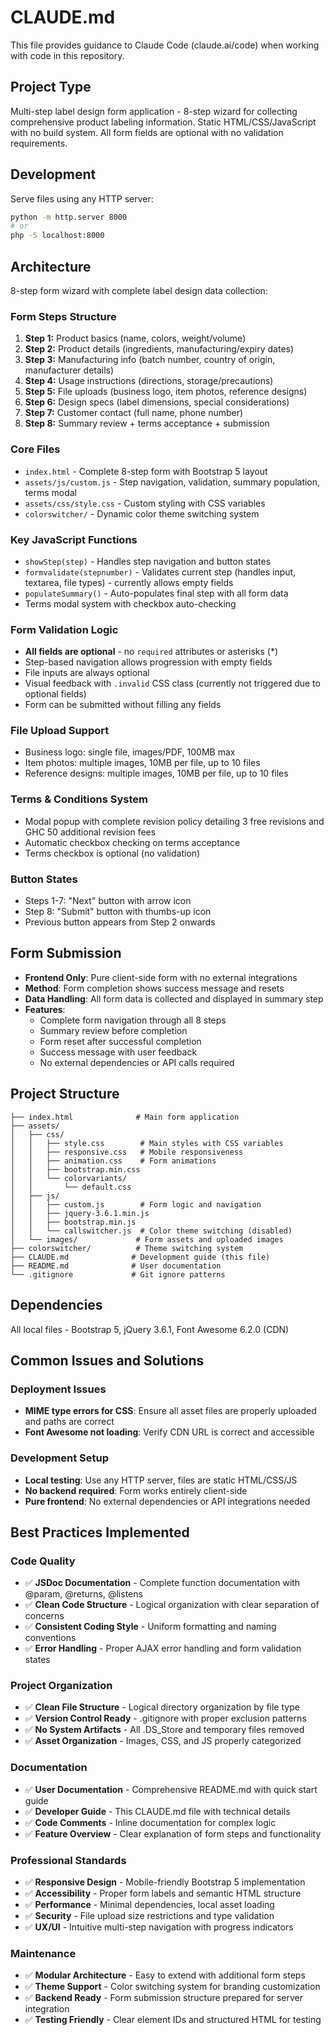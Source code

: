 # CLAUDE.md

This file provides guidance to Claude Code (claude.ai/code) when working with code in this repository.

## Project Type
Multi-step label design form application - 8-step wizard for collecting comprehensive product labeling information. Static HTML/CSS/JavaScript with no build system. All form fields are optional with no validation requirements.

## Development
Serve files using any HTTP server:
```bash
python -m http.server 8000
# or
php -S localhost:8000
```

## Architecture
8-step form wizard with complete label design data collection:

### Form Steps Structure
1. **Step 1:** Product basics (name, colors, weight/volume)
2. **Step 2:** Product details (ingredients, manufacturing/expiry dates)
3. **Step 3:** Manufacturing info (batch number, country of origin, manufacturer details)
4. **Step 4:** Usage instructions (directions, storage/precautions)
5. **Step 5:** File uploads (business logo, item photos, reference designs)
6. **Step 6:** Design specs (label dimensions, special considerations)
7. **Step 7:** Customer contact (full name, phone number)
8. **Step 8:** Summary review + terms acceptance + submission

### Core Files
- `index.html` - Complete 8-step form with Bootstrap 5 layout
- `assets/js/custom.js` - Step navigation, validation, summary population, terms modal
- `assets/css/style.css` - Custom styling with CSS variables
- `colorswitcher/` - Dynamic color theme switching system

### Key JavaScript Functions
- `showStep(step)` - Handles step navigation and button states
- `formvalidate(stepnumber)` - Validates current step (handles input, textarea, file types) - currently allows empty fields
- `populateSummary()` - Auto-populates final step with all form data
- Terms modal system with checkbox auto-checking

### Form Validation Logic
- **All fields are optional** - no `required` attributes or asterisks (*)
- Step-based navigation allows progression with empty fields
- File inputs are always optional
- Visual feedback with `.invalid` CSS class (currently not triggered due to optional fields)
- Form can be submitted without filling any fields

### File Upload Support
- Business logo: single file, images/PDF, 100MB max
- Item photos: multiple images, 10MB per file, up to 10 files
- Reference designs: multiple images, 10MB per file, up to 10 files

### Terms & Conditions System
- Modal popup with complete revision policy detailing 3 free revisions and GHC 50 additional revision fees
- Automatic checkbox checking on terms acceptance
- Terms checkbox is optional (no validation)

### Button States
- Steps 1-7: "Next" button with arrow icon
- Step 8: "Submit" button with thumbs-up icon
- Previous button appears from Step 2 onwards

## Form Submission
- **Frontend Only**: Pure client-side form with no external integrations
- **Method**: Form completion shows success message and resets
- **Data Handling**: All form data is collected and displayed in summary step
- **Features**:
  - Complete form navigation through all 8 steps
  - Summary review before completion
  - Form reset after successful completion
  - Success message with user feedback
  - No external dependencies or API calls required

## Project Structure
```
├── index.html              # Main form application
├── assets/
│   ├── css/
│   │   ├── style.css        # Main styles with CSS variables
│   │   ├── responsive.css   # Mobile responsiveness
│   │   ├── animation.css    # Form animations
│   │   ├── bootstrap.min.css
│   │   └── colorvariants/
│   │       └── default.css
│   ├── js/
│   │   ├── custom.js        # Form logic and navigation
│   │   ├── jquery-3.6.1.min.js
│   │   ├── bootstrap.min.js
│   │   └── callswitcher.js  # Color theme switching (disabled)
│   └── images/             # Form assets and uploaded images
├── colorswitcher/          # Theme switching system
├── CLAUDE.md              # Development guide (this file)
├── README.md              # User documentation
└── .gitignore             # Git ignore patterns
```

## Dependencies
All local files - Bootstrap 5, jQuery 3.6.1, Font Awesome 6.2.0 (CDN)

## Common Issues and Solutions

### Deployment Issues
- **MIME type errors for CSS**: Ensure all asset files are properly uploaded and paths are correct
- **Font Awesome not loading**: Verify CDN URL is correct and accessible

### Development Setup
- **Local testing**: Use any HTTP server, files are static HTML/CSS/JS
- **No backend required**: Form works entirely client-side
- **Pure frontend**: No external dependencies or API integrations needed

## Best Practices Implemented

### Code Quality
- ✅ **JSDoc Documentation** - Complete function documentation with @param, @returns, @listens
- ✅ **Clean Code Structure** - Logical organization with clear separation of concerns
- ✅ **Consistent Coding Style** - Uniform formatting and naming conventions
- ✅ **Error Handling** - Proper AJAX error handling and form validation states

### Project Organization
- ✅ **Clean File Structure** - Logical directory organization by file type
- ✅ **Version Control Ready** - .gitignore with proper exclusion patterns
- ✅ **No System Artifacts** - All .DS_Store and temporary files removed
- ✅ **Asset Organization** - Images, CSS, and JS properly categorized

### Documentation
- ✅ **User Documentation** - Comprehensive README.md with quick start guide
- ✅ **Developer Guide** - This CLAUDE.md file with technical details
- ✅ **Code Comments** - Inline documentation for complex logic
- ✅ **Feature Overview** - Clear explanation of form steps and functionality

### Professional Standards
- ✅ **Responsive Design** - Mobile-friendly Bootstrap 5 implementation
- ✅ **Accessibility** - Proper form labels and semantic HTML structure
- ✅ **Performance** - Minimal dependencies, local asset loading
- ✅ **Security** - File upload size restrictions and type validation
- ✅ **UX/UI** - Intuitive multi-step navigation with progress indicators

### Maintenance
- ✅ **Modular Architecture** - Easy to extend with additional form steps
- ✅ **Theme Support** - Color switching system for branding customization
- ✅ **Backend Ready** - Form submission structure prepared for server integration
- ✅ **Testing Friendly** - Clear element IDs and structured HTML for testing